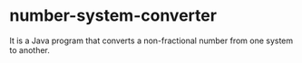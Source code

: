 # number-system-converter
It is a Java program that converts a non-fractional number from one system to another.
